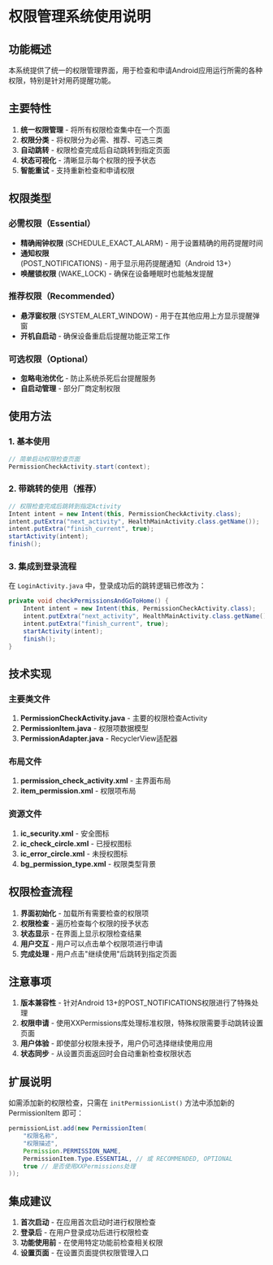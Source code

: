# 权限管理系统使用说明

## 功能概述

本系统提供了统一的权限管理界面，用于检查和申请Android应用运行所需的各种权限，特别是针对用药提醒功能。

## 主要特性

1. **统一权限管理** - 将所有权限检查集中在一个页面
2. **权限分类** - 将权限分为必需、推荐、可选三类
3. **自动跳转** - 权限检查完成后自动跳转到指定页面
4. **状态可视化** - 清晰显示每个权限的授予状态
5. **智能重试** - 支持重新检查和申请权限

## 权限类型

### 必需权限（Essential）
- **精确闹钟权限** (SCHEDULE_EXACT_ALARM) - 用于设置精确的用药提醒时间
- **通知权限** (POST_NOTIFICATIONS) - 用于显示用药提醒通知（Android 13+）
- **唤醒锁权限** (WAKE_LOCK) - 确保在设备睡眠时也能触发提醒

### 推荐权限（Recommended）
- **悬浮窗权限** (SYSTEM_ALERT_WINDOW) - 用于在其他应用上方显示提醒弹窗
- **开机自启动** - 确保设备重启后提醒功能正常工作

### 可选权限（Optional）
- **忽略电池优化** - 防止系统杀死后台提醒服务
- **自启动管理** - 部分厂商定制权限

## 使用方法

### 1. 基本使用
```java
// 简单启动权限检查页面
PermissionCheckActivity.start(context);
```

### 2. 带跳转的使用（推荐）
```java
// 权限检查完成后跳转到指定Activity
Intent intent = new Intent(this, PermissionCheckActivity.class);
intent.putExtra("next_activity", HealthMainActivity.class.getName());
intent.putExtra("finish_current", true);
startActivity(intent);
finish();
```

### 3. 集成到登录流程
在 `LoginActivity.java` 中，登录成功后的跳转逻辑已修改为：
```java
private void checkPermissionsAndGoToHome() {
    Intent intent = new Intent(this, PermissionCheckActivity.class);
    intent.putExtra("next_activity", HealthMainActivity.class.getName());
    intent.putExtra("finish_current", true);
    startActivity(intent);
    finish();
}
```

## 技术实现

### 主要类文件
1. **PermissionCheckActivity.java** - 主要的权限检查Activity
2. **PermissionItem.java** - 权限项数据模型
3. **PermissionAdapter.java** - RecyclerView适配器

### 布局文件
1. **permission_check_activity.xml** - 主界面布局
2. **item_permission.xml** - 权限项布局

### 资源文件
1. **ic_security.xml** - 安全图标
2. **ic_check_circle.xml** - 已授权图标
3. **ic_error_circle.xml** - 未授权图标
4. **bg_permission_type.xml** - 权限类型背景

## 权限检查流程

1. **界面初始化** - 加载所有需要检查的权限项
2. **权限检查** - 遍历检查每个权限的授予状态
3. **状态显示** - 在界面上显示权限检查结果
4. **用户交互** - 用户可以点击单个权限项进行申请
5. **完成处理** - 用户点击"继续使用"后跳转到指定页面

## 注意事项

1. **版本兼容性** - 针对Android 13+的POST_NOTIFICATIONS权限进行了特殊处理
2. **权限申请** - 使用XXPermissions库处理标准权限，特殊权限需要手动跳转设置页面
3. **用户体验** - 即使部分权限未授予，用户仍可选择继续使用应用
4. **状态同步** - 从设置页面返回时会自动重新检查权限状态

## 扩展说明

如需添加新的权限检查，只需在 `initPermissionList()` 方法中添加新的 PermissionItem 即可：

```java
permissionList.add(new PermissionItem(
    "权限名称",
    "权限描述",
    Permission.PERMISSION_NAME,
    PermissionItem.Type.ESSENTIAL, // 或 RECOMMENDED, OPTIONAL
    true // 是否使用XXPermissions处理
));
```

## 集成建议

1. **首次启动** - 在应用首次启动时进行权限检查
2. **登录后** - 在用户登录成功后进行权限检查
3. **功能使用前** - 在使用特定功能前检查相关权限
4. **设置页面** - 在设置页面提供权限管理入口
